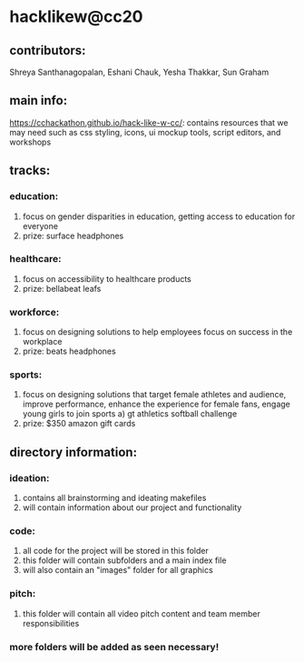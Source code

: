 # hacklikew@cc20

## contributors:
Shreya Santhanagopalan, Eshani Chauk, Yesha Thakkar, Sun Graham

## main info:
https://cchackathon.github.io/hack-like-w-cc/: contains resources that we may need such as css styling, icons, ui mockup tools, script editors, and workshops

## tracks: 

### education: 
1. focus on gender disparities in education, getting access to education for everyone
2. prize: surface headphones

### healthcare: 
1. focus on accessibility to healthcare products
2. prize: bellabeat leafs

### workforce: 
1. focus on designing solutions to help employees focus on success in the workplace
2. prize: beats headphones

### sports: 
1. focus on designing solutions that target female athletes and audience, improve performance, enhance the experience for female fans, engage young girls to join sports 
  a) gt athletics softball challenge
2. prize: $350 amazon gift cards


## directory information:

### ideation:
1. contains all brainstorming and ideating makefiles
2. will contain information about our project and functionality

### code:
1. all code for the project will be stored in this folder
2. this folder will contain subfolders and a main index file
3. will also contain an "images" folder for all graphics

### pitch:
1. this folder will contain all video pitch content and team member responsibilities

### more folders will be added as seen necessary!
